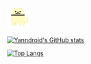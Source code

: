### <img src="https://github.com/Yanndroid/Yanndroid/blob/master/cats.gif" width="50" height="50" />

[![Yanndroid's GitHub stats](https://github-readme-stats.vercel.app/api?username=Yanndroid&bg_color=ffffff00&text_color=888888&hide_border=true&include_all_commits=true)](https://github.com/anuraghazra/github-readme-stats)


[![Top Langs](https://github-readme-stats.vercel.app/api/top-langs/?username=Yanndroid&layout=compact&bg_color=ffffff00&text_color=888888&hide_border=true)](https://github.com/anuraghazra/github-readme-stats)
